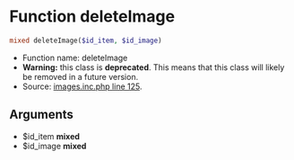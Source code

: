 Function deleteImage
===========================





```php
mixed deleteImage($id_item, $id_image)
```

* Function name: deleteImage
* **Warning:** this class is **deprecated**. This means that this class will likely be removed in a future version.
* Source: [images.inc.php line 125](https://github.com/PrestaShop/PrestaShop/blob/1.6.0.2/images.inc.php#L125).

Arguments
---------

* $id_item **mixed**
* $id_image **mixed**

